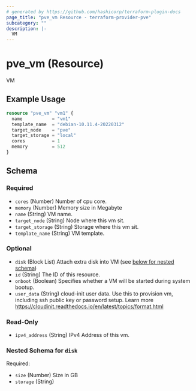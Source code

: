 ```yaml
---
# generated by https://github.com/hashicorp/terraform-plugin-docs
page_title: "pve_vm Resource - terraform-provider-pve"
subcategory: ""
description: |-
  VM
---
```


# pve_vm (Resource)

VM

## Example Usage

```terraform
resource "pve_vm" "vm1" {
  name           = "vm1"
  template_name  = "debian-10.11.4-20220312"
  target_node    = "pve"
  target_storage = "local"
  cores          = 1
  memory         = 512
}
```

<!-- schema generated by tfplugindocs -->
## Schema

### Required

- `cores` (Number) Number of cpu core.
- `memory` (Number) Memory size in Megabyte
- `name` (String) VM name.
- `target_node` (String) Node where this vm sit.
- `target_storage` (String) Storage where this vm sit.
- `template_name` (String) VM template.

### Optional

- `disk` (Block List) Attach extra disk into VM (see [below for nested schema](#nestedblock--disk))
- `id` (String) The ID of this resource.
- `onboot` (Boolean) Specifies whether a VM will be started during system bootup.
- `user_data` (String) cloud-init user data. Use this to provision vm, including ssh public key or password setup. Learn more https://cloudinit.readthedocs.io/en/latest/topics/format.html

### Read-Only

- `ipv4_address` (String) IPv4 Address of this vm.

<a id="nestedblock--disk"></a>
### Nested Schema for `disk`

Required:

- `size` (Number) Size in GB
- `storage` (String)


